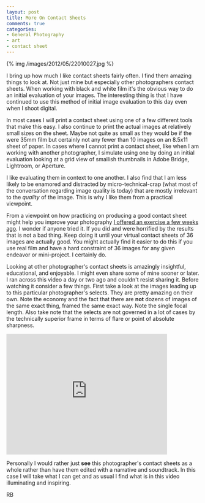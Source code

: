 ```yaml
---
layout: post
title: More On Contact Sheets
comments: true
categories:
- General Photography
- art
- contact sheet
---
```

{% img  /images/2012/05/22010027.jpg %}

I bring up how much I like contact sheets fairly often. I find them amazing things to look at. Not just mine but especially other photographers contact sheets. When working with black and white film it's the obvious way to do an initial evaluation of your images. The interesting thing is that I have continued to use this method of initial image evaluation to this day even when I shoot digital. 

In most cases I will print a contact sheet using one of a few different tools that make this easy. I also continue to print the actual images at relatively small sizes on the sheet. Maybe not quite as small as they would be if the were 35mm film but certainly not any fewer than 10 images on an 8.5x11 sheet of paper. In cases where I cannot print a contact sheet, like when I am working with another photographer, I simulate using one by doing an initial evaluation looking at a grid view of smallish thumbnails in Adobe Bridge, Lightroom, or Aperture.

I like evaluating them in context to one another. I also find that I am less likely to be enamored and distracted by micro-technical-crap (what most of the conversation regarding image quality is today) that are mostly irrelevant to the *quality* of the image. This is why I like them from a practical viewpoint. 

From a viewpoint on how practicing on producing a good contact sheet might help you improve your photography [I offered an exercise a few weeks ago](http://photo.rwboyer.com/2012/04/27/friday-photographic-challenge/). I wonder if anyone tried it. If you did and were horrified by the results that is not a bad thing. Keep doing it until your virtual contact sheets of 36 images are actually good. You might actually find it easier to do this if you use real film and have a hard constraint of 36 images for any given endeavor or mini-project. I certainly do.

Looking at other photographer's contact sheets is amazingly insightful, educational, and enjoyable. I might even share some of mine sooner or later. I ran across this video a day or two ago and couldn't resist sharing it. Before watching it consider a few things. First take a look at the images leading up to this particular photographer's selects. They are pretty amazing on their own. Note the economy and the fact that there are **not** dozens of images of the same exact thing, framed the same exact way. Note the single focal length. Also take note that the selects are not governed in a lot of cases by the technically superior frame in terms of flare or point of absolute sharpness.

<iframe width="420" height="315" src="http://www.youtube.com/embed/M1cwu5HYUp0" frameborder="0" allowfullscreen></iframe>

Personally I would rather just **see** this photographer's contact sheets as a whole rather than have them edited with a narrative and soundtrack. In this case I will take what I can get and as usual I find what is in this video illuminating and inspiring.

RB